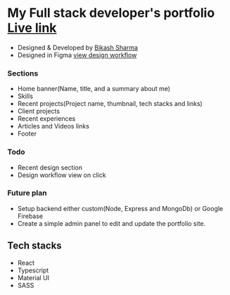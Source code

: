 # My Full stack developer's portfolio [Live link](https://bikashxsharma.netlify.com/)
- Designed & Developed by [Bikash Sharma](https://github.com/bikashxsharma)
- Designed in Figma [view design workflow](https://youtu.be/D3YN9Uz8eMQ)

### Sections
- Home banner(Name, title, and a summary about me)
- Skills
- Recent projects(Project name, thumbnail, tech stacks and links) 
- Client projects
- Recent experiences
- Articles and Videos links
- Footer

### Todo 
- Recent design section
- Design workflow view on click

### Future plan
- Setup backend either custom(Node, Express and MongoDb) or Google Firebase
- Create a simple admin panel to edit and update the portfolio site.

## Tech stacks
- React
- Typescript
- Material UI
- SASS



